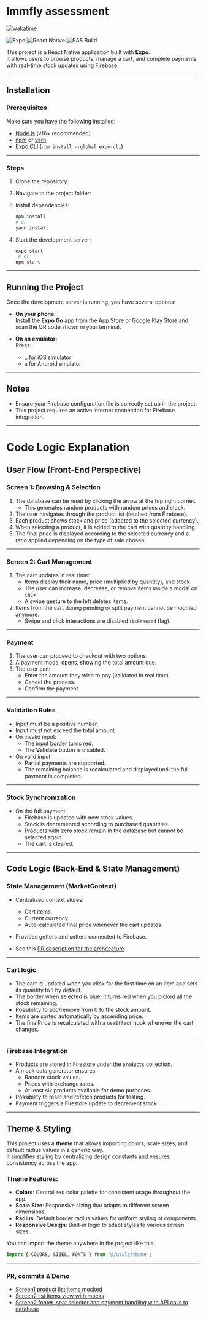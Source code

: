 # Immfly assessment

[![wakatime](https://wakatime.com/badge/github/MathieuVce/test.svg)](https://wakatime.com/badge/github/MathieuVce/test)

![Expo](https://img.shields.io/badge/Expo-000020?style=flat&logo=expo&logoColor=white)
![React Native](https://img.shields.io/badge/React%20Native-0A80C1?style=flat&logo=react&logoColor=white)
![EAS Build](https://img.shields.io/badge/EAS-Build-blue?style=flat&logo=expo)

This project is a React Native application built with **Expo**.  
It allows users to browse products, manage a cart, and complete payments with real-time stock updates using Firebase.

---

## Installation

### Prerequisites
Make sure you have the following installed:
- [Node.js](https://nodejs.org/) (v16+ recommended)
- [npm](https://www.npmjs.com/) or [yarn](https://yarnpkg.com/)
- [Expo CLI](https://docs.expo.dev/get-started/installation/) (`npm install --global expo-cli`)

---

### Steps
1. Clone the repository:
2. Navigate to the project folder:
3. Install dependencies:
    ```bash
    npm install
    # or
    yarn install
    ```

4. Start the development server:
    ```bash
    expo start
     # or
    npm start
    ```

---

## Running the Project

Once the development server is running, you have several options:

- **On your phone:**  
  Install the **Expo Go** app from the [App Store](https://apps.apple.com/app/expo-go/id982107779) or [Google Play Store](https://play.google.com/store/apps/details?id=host.exp.exponent) and scan the QR code shown in your terminal.

- **On an emulator:**  
  Press:
    - `i` for iOS simulator  
    - `a` for Android emulator

---

## Notes
- Ensure your Firebase configuration file is correctly set up in the project.
- This project requires an active internet connection for Firebase integration.

---

# Code Logic Explanation

## User Flow (Front-End Perspective)

### Screen 1: Browsing & Selection
1. The database can be reset by clicking the arrow at the top right corner.  
    - This generates random products with random prices and stock.  
2. The user navigates through the product list (fetched from Firebase).  
3. Each product shows stock and price (adapted to the selected currency).  
4. When selecting a product, it is added to the cart with quantity handling.  
5. The final price is displayed according to the selected currency and a ratio applied depending on the type of sale chosen.  

---

### Screen 2: Cart Management
1. The cart updates in real time:  
   - Items display their name, price (multiplied by quantity), and stock.  
   - The user can increase, decrease, or remove items inside a modal on click.  
   - A swipe gesture to the left deletes items.  
2. Items from the cart during pending or split payment cannot be modified anymore.  
   - Swipe and click interactions are disabled (`isFreezed` flag).  

---

### Payment
1. The user can proceed to checkout with two options.  
2. A payment modal opens, showing the total amount due.  
3. The user can:  
   - Enter the amount they wish to pay (validated in real time).  
   - Cancel the process.  
   - Confirm the payment.  

---

### Validation Rules
- Input must be a positive number.  
- Input must not exceed the total amount.  
- On invalid input:  
  - The input border turns red.  
  - The **Validate** button is disabled.  
- On valid input:  
  - Partial payments are supported.  
  - The remaining balance is recalculated and displayed until the full payment is completed.  

---

### Stock Synchronization
- On the full payment:  
  - Firebase is updated with new stock values.  
  - Stock is decremented according to purchased quantities.  
  - Products with zero stock remain in the database but cannot be selected again.  
  - The cart is cleared.  

---

## Code Logic (Back-End & State Management)

### State Management (MarketContext)
- Centralized context stores:  
  - Cart items.  
  - Current currency.  
  - Auto-calculated final price whenever the cart updates.  
- Provides getters and setters connected to Firebase.  

- See this [PR description for the architecture](https://github.com/MathieuVce/test/pull/2)

---

### Cart logic
- The cart id updated when you click for the first time on an item and sets its quantity to 1 by default.
- The border when selected is blue, it turns red when you picked all the stock remaining.
- Possibility to add/remove from 0 to the stock amount.
- Items are sorted automatically by ascending price.  
- The finalPrice is recalculated with a `useEffect` hook whenever the cart changes.  

---

### Firebase Integration
- Products are stored in Firestore under the `products` collection.  
- A mock data generator ensures:  
  - Random stock values.  
  - Prices with exchange rates.  
  - At least six products available for demo purposes.  
- Possibility to reset and refetch products for testing.  
- Payment triggers a Firestore update to decrement stock.

---

## Theme & Styling

This project uses a **theme** that allows importing colors, scale sizes, and default radius values in a generic way.  
It simplifies styling by centralizing design constants and ensures consistency across the app.

### Theme Features:
- **Colors**: Centralized color palette for consistent usage throughout the app.
- **Scale Size**: Responsive sizing that adapts to different screen dimensions.
- **Radius**: Default border radius values for uniform styling of components.
- **Responsive Design**: Built-in logic to adapt styles to various screen sizes.

You can import the theme anywhere in the project like this:
```javascript
import { COLORS, SIZES, FONTS } from '@/utils/theme';
```

---

### PR, commits & Demo

- [Screen1 product list items mocked](https://github.com/MathieuVce/test/pull/2)
- [Screen2 list items view with mocks](https://github.com/MathieuVce/test/pull/3)
- [Screen2 footer, seat selector and payment handling with API calls to database](https://github.com/MathieuVce/test/pull/4)
